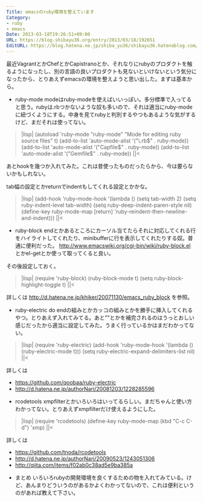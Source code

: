 ```yaml
---
Title: emacsのruby環境を整えています
Category:
- ruby
- emacs
Date: 2013-03-18T19:26:51+09:00
URL: https://blog.shibayu36.org/entry/2013/03/18/192651
EditURL: https://blog.hatena.ne.jp/shiba_yu36/shibayu36.hatenablog.com/atom/entry/6435988827675956215
---
```


最近VagrantとかChefとかCapistranoとか、それなりにrubyのプロダクトを触るようになったし、別の言語の良いプロダクトも見ないといけないという気分になったから、とりあえずemacsの環境を整えようと思い出した。まずは基本から。

* ruby-mode
modeはruby-modeを使えばいいっぽい。多分標準で入ってると思う。rubyは.rbつかないような奴も多いので、それは適当にruby-modeに紐づくようにする。中身を見てrubyと判別するやつもあるような気がするけど、まだそれは使ってない。

>|lisp|
(autoload 'ruby-mode "ruby-mode"
  "Mode for editing ruby source files" t)
(add-to-list 'auto-mode-alist '("\\.rb$" . ruby-mode))
(add-to-list 'auto-mode-alist '("Capfile$" . ruby-mode))
(add-to-list 'auto-mode-alist '("Gemfile$" . ruby-mode))
||<

あとhookを幾つか入れてみた。これは昔使ったものだったらから、今は要らないかもしれない。

tab幅の設定とかreturnでindentもしてくれる設定とかかな。
>|lisp|
(add-hook 'ruby-mode-hook
          '(lambda ()
             (setq tab-width 2)
             (setq ruby-indent-level tab-width)
             (setq ruby-deep-indent-paren-style nil)
             (define-key ruby-mode-map [return] 'ruby-reindent-then-newline-and-indent)))
||<

* ruby-block
endとかあるところにカーソル当てたらそれに対応してくれる行をハイライトしてくれたり、minibufferに行を表示してくれたりする奴。普通に便利だった。
http://www.emacswiki.org/cgi-bin/wiki/ruby-block.el とかel-getとか使って取ってくると良い。

その後設定しておく。
>|lisp|
(require 'ruby-block)
(ruby-block-mode t)
(setq ruby-block-highlight-toggle t)
||<

詳しくは http://d.hatena.ne.jp/khiker/20071130/emacs_ruby_block を参照。

* ruby-electric
do endの組みとかカッコの組みとかを勝手に挿入してくれるやつ。とりあえず入れてみてる。あと""とかを補完されるのはうっとおしい感じだったから適当に設定してみた。うまく行っているかはまだわかってない。

>|lisp|
(require 'ruby-electric)
(add-hook 'ruby-mode-hook '(lambda () (ruby-electric-mode t)))
(setq ruby-electric-expand-delimiters-list nil)
||<

詳しくは
- https://github.com/qoobaa/ruby-electric
- http://d.hatena.ne.jp/authorNari/20081203/1228285596

* rcodetools
xmpfilterとかいろいろはいってるらしい。まだちゃんと使い方わかってない。とりあえずxmpfilterだけ使えるようにした。
>|lisp|
(require 'rcodetools)
(define-key ruby-mode-map (kbd "C-c C-d") 'xmp)
||<

詳しくは
- https://github.com/tnoda/rcodetools
- http://d.hatena.ne.jp/authorNari/20090523/1243051306
- http://qiita.com/items/f02ab0c38ad5e9ba385a

* まとめ
いろいろrubyの開発環境を良くするための物を入れてみている。けど、あんまりどういうのがあるかよくわかってないので、これは便利というのがあれば教えて下さい。
